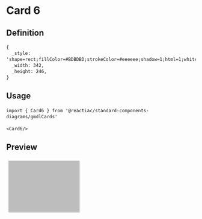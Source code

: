 # Card 6

## Definition

```
{
  _style: 'shape=rect;fillColor=#BDBDBD;strokeColor=#eeeeee;shadow=1;html=1;whiteSpace=wrap;',
  _width: 342,
  _height: 246,
}
```

## Usage

```
import { Card6 } from '@reactiac/standard-components-diagrams/gmdlCards'

<Card6/>
```

## Preview

<img src="./card-6.png" width="200"/>
